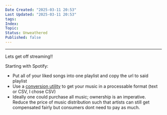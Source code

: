 ```yaml
---
Date Created: "2025-03-11 20:53"
Last Updated: "2025-03-11 20:53"
tags: 
Index: 
Topic: 
Status: Unweathered
Published: false
---
```

---

Lets get off streaming!!

Starting with Spotify:
- Put all of your liked songs into one playlist and copy the url to said playlist
- Use a [conversion utility](https://www.tunemymusic.com/transfer/spotify-to-file) to get your music in a processable format (text or CSV, I chose CSV)
- Ideally one could purchase all music; ownership is an imperative. Reduce the price of music distribution such that artists can still get compensated fairly but consumers dont need to pay as much.